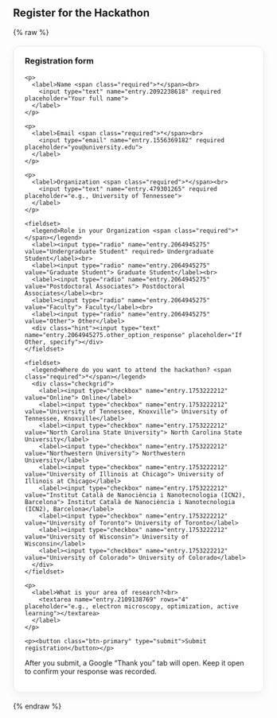 ## Register for the Hackathon


<style>
/* --- Registration form styles --- */
.reg-card{
  max-width: 820px; margin: 1.2rem auto; padding: 1.2rem 1.4rem;
  background:#fff; border:1px solid #e6e6e6; border-radius:14px;
  box-shadow: 0 6px 18px rgba(0,0,0,.05);
}
.reg-card h3{ margin-top:0; }
.reg-form p, .reg-form fieldset{ margin: .9rem 0; }
.reg-form label{ font-weight:600; }
.reg-form input[type="text"],
.reg-form input[type="email"],
.reg-form textarea,
.reg-form select{
  width:100%; padding:.65rem .75rem; border:1px solid #d6d6d6; border-radius:10px;
  outline:none; background:#fafafa; transition: box-shadow .15s, border-color .15s, background .15s;
}
.reg-form textarea{ resize: vertical; min-height: 120px; }
.reg-form input:focus, .reg-form textarea:focus, .reg-form select:focus{
  border-color:#3a7bd5; background:#fff; box-shadow: 0 0 0 3px rgba(58,123,213,.15);
}
.reg-form fieldset{
  border:1px solid #eee; border-radius:12px; padding: .8rem 1rem;
}
.reg-form legend{ font-weight:700; padding:0 .4rem; }
.reg-form .hint{ font-size:.9rem; color:#666; margin-top:.3rem; }

/* two-column checklist */
.checkgrid{
  display:grid; grid-template-columns: repeat(2, minmax(220px,1fr)); gap:.35rem 1rem;
}
@media (max-width:680px){ .checkgrid{ grid-template-columns: 1fr; } }

/* button */
.btn-primary{
  display:inline-block; padding:.7rem 1.1rem; border-radius:10px;
  border:1px solid #2e6bd6; background:#3a7bd5; color:#fff; font-weight:700;
  text-decoration:none; cursor:pointer; transition: transform .03s ease, box-shadow .15s;
}
.btn-primary:hover{ box-shadow: 0 8px 18px rgba(58,123,213,.25); }
.btn-primary:active{ transform: translateY(1px); }
.required{ color:#d00; }
</style>

{% raw %}
<div class="reg-card">
  <h3>Registration form</h3>

  <form class="reg-form"
        action="https://docs.google.com/forms/d/e/1FAIpQLScDGl0L5HVDjOKBpGQMLPIFekOiFywDBH_Kut02T9I-DwqpbQ/formResponse"
        method="POST" target="_blank">

    <p>
      <label>Name <span class="required">*</span><br>
        <input type="text" name="entry.2092238618" required placeholder="Your full name">
      </label>
    </p>

    <p>
      <label>Email <span class="required">*</span><br>
        <input type="email" name="entry.1556369182" required placeholder="you@university.edu">
      </label>
    </p>

    <p>
      <label>Organization <span class="required">*</span><br>
        <input type="text" name="entry.479301265" required placeholder="e.g., University of Tennessee">
      </label>
    </p>

    <fieldset>
      <legend>Role in your Organization <span class="required">*</span></legend>
      <label><input type="radio" name="entry.2064945275" value="Undergraduate Student" required> Undergraduate Student</label><br>
      <label><input type="radio" name="entry.2064945275" value="Graduate Student"> Graduate Student</label><br>
      <label><input type="radio" name="entry.2064945275" value="Postdoctoral Associates"> Postdoctoral Associates</label><br>
      <label><input type="radio" name="entry.2064945275" value="Faculty"> Faculty</label><br>
      <label><input type="radio" name="entry.2064945275" value="Other"> Other</label>
      <div class="hint"><input type="text" name="entry.2064945275.other_option_response" placeholder="If Other, specify"></div>
    </fieldset>

    <fieldset>
      <legend>Where do you want to attend the hackathon? <span class="required">*</span></legend>
      <div class="checkgrid">
        <label><input type="checkbox" name="entry.1753222212" value="Online"> Online</label>
        <label><input type="checkbox" name="entry.1753222212" value="University of Tennessee, Knoxville"> University of Tennessee, Knoxville</label>
        <label><input type="checkbox" name="entry.1753222212" value="North Carolina State University"> North Carolina State University</label>
        <label><input type="checkbox" name="entry.1753222212" value="Northwestern University"> Northwestern University</label>
        <label><input type="checkbox" name="entry.1753222212" value="University of Illinois at Chicago"> University of Illinois at Chicago</label>
        <label><input type="checkbox" name="entry.1753222212" value="Institut Català de Nanociència i Nanotecnologia (ICN2), Barcelona"> Institut Català de Nanociència i Nanotecnologia (ICN2), Barcelona</label>
        <label><input type="checkbox" name="entry.1753222212" value="University of Toronto"> University of Toronto</label>
        <label><input type="checkbox" name="entry.1753222212" value="University of Wisconsin"> University of Wisconsin</label>
        <label><input type="checkbox" name="entry.1753222212" value="University of Colorado"> University of Colorado</label>
      </div>
    </fieldset>

    <p>
      <label>What is your area of research?<br>
        <textarea name="entry.2109138769" rows="4" placeholder="e.g., electron microscopy, optimization, active learning"></textarea>
      </label>
    </p>

    <p><button class="btn-primary" type="submit">Submit registration</button></p>
  </form>

  <p class="hint">After you submit, a Google “Thank you” tab will open. Keep it open to confirm your response was recorded.</p>
</div>
{% endraw %}
